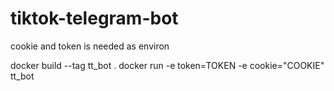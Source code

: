 # tiktok-telegram-bot

cookie and token is needed as environ

docker build --tag tt_bot .
docker run -e token=TOKEN -e cookie="COOKIE" tt_bot
